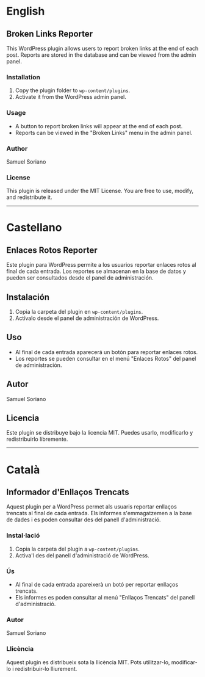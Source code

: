 # English

## Broken Links Reporter

This WordPress plugin allows users to report broken links at the end of each post. Reports are stored in the database and can be viewed from the admin panel.

### Installation
1. Copy the plugin folder to `wp-content/plugins`.
2. Activate it from the WordPress admin panel.

### Usage
- A button to report broken links will appear at the end of each post.
- Reports can be viewed in the "Broken Links" menu in the admin panel.

### Author
Samuel Soriano

### License
This plugin is released under the MIT License. You are free to use, modify, and redistribute it.

---
# Castellano

## Enlaces Rotos Reporter

Este plugin para WordPress permite a los usuarios reportar enlaces rotos al final de cada entrada. Los reportes se almacenan en la base de datos y pueden ser consultados desde el panel de administración.

## Instalación
1. Copia la carpeta del plugin en `wp-content/plugins`.
2. Actívalo desde el panel de administración de WordPress.

## Uso
- Al final de cada entrada aparecerá un botón para reportar enlaces rotos.
- Los reportes se pueden consultar en el menú "Enlaces Rotos" del panel de administración.

## Autor
Samuel Soriano

## Licencia
Este plugin se distribuye bajo la licencia MIT. Puedes usarlo, modificarlo y redistribuirlo libremente.

---

# Català

## Informador d'Enllaços Trencats

Aquest plugin per a WordPress permet als usuaris reportar enllaços trencats al final de cada entrada. Els informes s'emmagatzemen a la base de dades i es poden consultar des del panell d'administració.

### Instal·lació
1. Copia la carpeta del plugin a `wp-content/plugins`.
2. Activa'l des del panell d'administració de WordPress.

### Ús
- Al final de cada entrada apareixerà un botó per reportar enllaços trencats.
- Els informes es poden consultar al menú "Enllaços Trencats" del panell d'administració.

### Autor
Samuel Soriano

### Llicència
Aquest plugin es distribueix sota la llicència MIT. Pots utilitzar-lo, modificar-lo i redistribuir-lo lliurement.
